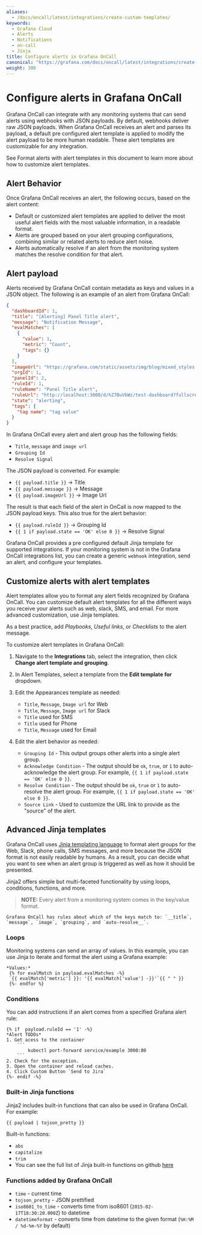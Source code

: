 ```yaml
---
aliases:
  - /docs/oncall/latest/integrations/create-custom-templates/
keywords:
  - Grafana Cloud
  - Alerts
  - Notifications
  - on-call
  - Jinja
title: Configure alerts in Grafana OnCall
canonical: "https://grafana.com/docs/oncall/latest/integrations/create-custom-templates/"
weight: 300
---
```


# Configure alerts in Grafana OnCall

Grafana OnCall can integrate with any monitoring systems that can send alerts using webhooks with JSON payloads. By default, webhooks deliver raw JSON payloads. When Grafana OnCall receives an alert and parses its payload, a default pre configured alert template is applied to modify the alert payload to be more human readable. These alert templates are customizable for any integration.

See Format alerts with alert templates in this document to learn more about how to customize alert templates.

## Alert Behavior

Once Grafana OnCall receives an alert, the following occurs, based on the alert content:

- Default or customized alert templates are applied to deliver the most useful alert fields with the most valuable information, in a readable format.
- Alerts are grouped based on your alert grouping configurations, combining similar or related alerts to reduce alert noise.
- Alerts automatically resolve if an alert from the monitoring system matches the resolve condition for that alert.

## Alert payload

Alerts received by Grafana OnCall contain metadata as keys and values in a JSON object. The following is an example of an alert from Grafana OnCall:

```json
{
  "dashboardId": 1,
  "title": "[Alerting] Panel Title alert",
  "message": "Notification Message",
  "evalMatches": [
    {
      "value": 1,
      "metric": "Count",
      "tags": {}
    }
  ],
  "imageUrl": "https://grafana.com/static/assets/img/blog/mixed_styles.png",
  "orgId": 1,
  "panelId": 2,
  "ruleId": 1,
  "ruleName": "Panel Title alert",
  "ruleUrl": "http://localhost:3000/d/hZ7BuVbWz/test-dashboard?fullscreen\u0026edit\u0026tab=alert\u0026panelId=2\u0026orgId=1",
  "state": "alerting",
  "tags": {
    "tag name": "tag value"
  }
}
```

In Grafana OnCall every alert and alert group has the following fields:

- `Title`, `message` and `image url`
- `Grouping Id`
- `Resolve Signal`

The JSON payload is converted. For example:

- `{{ payload.title }}` -> Title
- `{{ payload.message }}` -> Message
- `{{ payload.imageUrl }}` -> Image Url

The result is that each field of the alert in OnCall is now mapped to the JSON payload keys. This also true for the alert behavior:

- `{{ payload.ruleId }}` -> Grouping Id
- `{{ 1 if payload.state == 'OK' else 0 }}` -> Resolve Signal

Grafana OnCall provides a pre configured default Jinja template for supported integrations. If your monitoring system is not in the Grafana OnCall integrations list, you can create a generic `webhook` integration, send an alert, and configure your templates.

## Customize alerts with alert templates

Alert templates allow you to format any alert fields recognized by Grafana OnCall. You can customize default alert templates for all the different ways you receive your alerts such as web, slack, SMS, and email. For more advanced customization, use Jinja templates.

As a best practice, add _Playbooks_, _Useful links_, or _Checklists_ to the alert message.

To customize alert templates in Grafana OnCall:

1. Navigate to the **Integrations** tab, select the integration, then click **Change alert template and grouping**.

2. In Alert Templates, select a template from the **Edit template for** dropdown.

3. Edit the Appearances template as needed:

   - `Title`, `Message`, `Image url` for Web
   - `Title`, `Message`, `Image url` for Slack
   - `Title` used for SMS
   - `Title` used for Phone
   - `Title`, `Message` used for Email

4. Edit the alert behavior as needed:
   - `Grouping Id` - This output groups other alerts into a single alert group.
   - `Acknowledge Condition` - The output should be `ok`, `true`, or `1` to auto-acknowledge the alert group. For example, `{{ 1 if payload.state == 'OK' else 0 }}`.
   - `Resolve Condition` - The output should be `ok`, `true` or `1` to auto-resolve the alert group. For example, `{{ 1 if payload.state == 'OK' else 0 }}`.
   - `Source Link` - Used to customize the URL link to provide as the "source" of the alert.

## Advanced Jinja templates

Grafana OnCall uses [Jinja templating language](http://jinja.pocoo.org/docs/2.10/) to format alert groups for the Web, Slack, phone calls, SMS messages, and more because the JSON format is not easily readable by humans. As a result, you can decide what you want to see when an alert group is triggered as well as how it should be presented.

Jinja2 offers simple but multi-faceted functionality by using loops, conditions, functions, and more.

> **NOTE:** Every alert from a monitoring system comes in the key/value format.

    Grafana OnCall has rules about which of the keys match to: `__title`, `message`, `image`, `grouping`, and `auto-resolve__`.

### Loops

Monitoring systems can send an array of values. In this example, you can use Jinja to iterate and format the alert using a Grafana example:

```.jinja2
*Values:*
 {% for evalMatch in payload.evalMatches -%}
 `{{ evalMatch['metric'] }}: '{{ evalMatch['value'] -}}'`{{ " " }}
 {%- endfor %}
```

### Conditions

You can add instructions if an alert comes from a specified Grafana alert rule:

````jinja2
{% if  payload.ruleId == '1' -%}
*Alert TODOs*
1. Get acess to the container
    ```
        kubectl port-forward service/example 3000:80
    ```
2. Check for the exception.
3. Open the container and reload caches.
4. Click Custom Button `Send to Jira`
{%- endif -%}
````

### Built-in Jinja functions

Jinja2 includes built-in functions that can also be used in Grafana OnCall. For example:

```.jinja2
{{ payload | tojson_pretty }}
```

Built-in functions:

- `abs`
- `capitalize`
- `trim`
- You can see the full list of Jinja built-in functions on github [here](https://github.com/pallets/jinja/blob/3915eb5c2a7e2e4d49ebdf0ecb167ea9c21c60b2/src/jinja2/filters.py#L1307)

### Functions added by Grafana OnCall

- `time` - current time
- `tojson_pretty` - JSON prettified
- `iso8601_to_time` - converts time from iso8601 (`2015-02-17T18:30:20.000Z`) to datetime
- `datetimeformat` - converts time from datetime to the given format (`%H:%M / %d-%m-%Y` by default)
